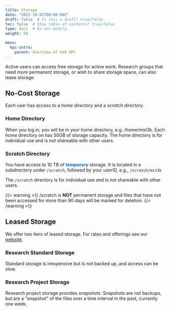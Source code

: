 ```yaml
---
title: Storage
date: "2022-10-01T00:00:00Z"
draft: false  # Is this a draft? true/false
toc: false  # Show table of contents? true/false
type: docs  # Do not modify.
weight: 50

menu:
  hpc-intro:
    parent: Overview of UVA HPC
---
```


Active users can access free storage for active work.  Research groups that need more permanent storage, or wish to share storage space, can also lease storage.

## No-Cost Storage

Each user has access to a _home directory_ and a _scratch directory_.

### Home Directory

When you log in, you will be in your home directory, e.g. /home/mst3k.  Each home directory on has 50GB of storage capacity.  The home directory is for individual use and is not shareable with other users.

### Scratch Directory

You have access to 10 TB of  <span style="color:#0070C0"> __temporary__ </span> storage. It is located in a subdirectory under `/scratch`, followed by your userID,  e.g.,  `/scratch/mst3k`

The `/scratch` directory is for individual use and is not shareable with other users.

{{< warning  >}}
/scratch is __NOT__ permanent storage and files that have not been accessed for more than 90 days will be marked for deletion. 
{{< /warning >}}

## Leased Storage

We offer two tiers of leased storage. For rates and offerings see our [website](https://www.rc.virginia.edu/userinfo/storage/).

### Research Standard Storage

Standard storage is inexpensive but is not backed up, and access can be slow.  

### Research Project Storage

Research project storage provides _snapshots_.  Snapshots are not backups, but are a "snapshot" of the files over a time interval in the past, currently one week.
